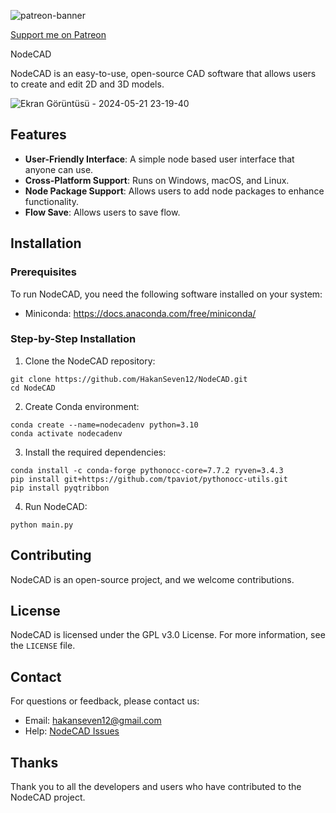 ![patreon-banner](https://github.com/HakanSeven12/NodeCAD/assets/3831435/0f2c1c7a-4f03-45a4-9cc7-481d9cf3f389)


[Support me on Patreon](https://www.patreon.com/HakanSeven12)


 NodeCAD

NodeCAD is an easy-to-use, open-source CAD software that allows users to create and edit 2D and 3D models.


![Ekran Görüntüsü - 2024-05-21 23-19-40](https://github.com/HakanSeven12/NodeCAD/assets/3831435/c2352d06-354b-4310-9dd7-a1b31249171a)

## Features

- **User-Friendly Interface**: A simple node based user interface that anyone can use.
- **Cross-Platform Support**: Runs on Windows, macOS, and Linux.
- **Node Package Support**: Allows users to add node packages to enhance functionality.
- **Flow Save**: Allows users to save flow.

## Installation

### Prerequisites

To run NodeCAD, you need the following software installed on your system:

- Miniconda: https://docs.anaconda.com/free/miniconda/

### Step-by-Step Installation

1. Clone the NodeCAD repository:
```
git clone https://github.com/HakanSeven12/NodeCAD.git
cd NodeCAD
```

2. Create Conda environment:
```
conda create --name=nodecadenv python=3.10
conda activate nodecadenv
```

3. Install the required dependencies:
```
conda install -c conda-forge pythonocc-core=7.7.2 ryven=3.4.3
pip install git+https://github.com/tpaviot/pythonocc-utils.git
pip install pyqtribbon
```

4. Run NodeCAD:
```
python main.py
```

## Contributing

NodeCAD is an open-source project, and we welcome contributions.

## License

NodeCAD is licensed under the GPL v3.0 License. For more information, see the `LICENSE` file.

## Contact

For questions or feedback, please contact us:

- Email: [hakanseven12@gmail.com](mailto:email@example.com)
- Help: [NodeCAD Issues](https://github.com/HakanSeven12/NodeCAD/issues)

## Thanks

Thank you to all the developers and users who have contributed to the NodeCAD project.

